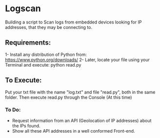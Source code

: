 # Logscan
Building a script to Scan logs from embedded devices looking for IP addresses, that they may be connecting to.

## Requirements:
1- Install any distribution of Python from: https://www.python.org/downloads/
2- Later, locate your file using your Terminal and execute:
         python read.py

## To Execute:
Put your txt file with the name "log.txt" and file "read.py", both in the same folder. Then execute read.py through the Console (At this time)

### To Do:
  * Request information from an API (Geolocation of IP addresses) about the IPs found.
  * Show all these API addresses in a well conformed Front-end.
